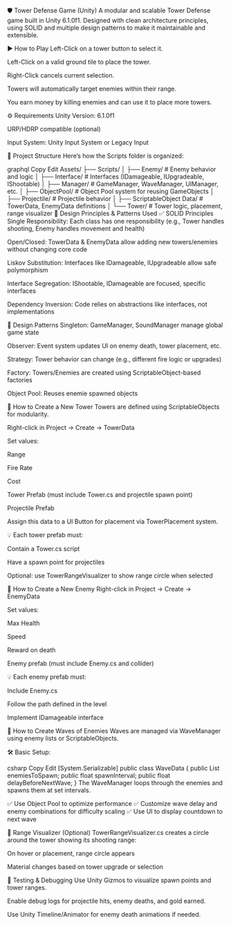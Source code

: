 🛡️ Tower Defense Game (Unity)
A modular and scalable Tower Defense game built in Unity 6.1.0f1. Designed with clean architecture principles, using SOLID and multiple design patterns to make it maintainable and extensible.

▶️ How to Play
Left-Click on a tower button to select it.

Left-Click on a valid ground tile to place the tower.

Right-Click cancels current selection.

Towers will automatically target enemies within their range.

You earn money by killing enemies and can use it to place more towers.

⚙️ Requirements
Unity Version: 6.1.0f1

URP/HDRP compatible (optional)

Input System: Unity Input System or Legacy Input

📁 Project Structure
Here’s how the Scripts folder is organized:

graphql
Copy
Edit
Assets/
├── Scripts/
│   ├── Enemy/                # Enemy behavior and logic
│   ├── Interface/            # Interfaces (IDamageable, IUpgradeable, IShootable)
│   ├── Manager/              # GameManager, WaveManager, UIManager, etc.
│   ├── ObjectPool/           # Object Pool system for reusing GameObjects
│   ├── Projectile/           # Projectile behavior
│   ├── ScriptableObject Data/ # TowerData, EnemyData definitions
│   └── Tower/                # Tower logic, placement, range visualizer
🔁 Design Principles & Patterns Used
✅ SOLID Principles
Single Responsibility:
Each class has one responsibility
(e.g., Tower handles shooting, Enemy handles movement and health)

Open/Closed:
TowerData & EnemyData allow adding new towers/enemies without changing core code

Liskov Substitution:
Interfaces like IDamageable, IUpgradeable allow safe polymorphism

Interface Segregation:
IShootable, IDamageable are focused, specific interfaces

Dependency Inversion:
Code relies on abstractions like interfaces, not implementations

🧠 Design Patterns
Singleton:
GameManager, SoundManager manage global game state

Observer:
Event system updates UI on enemy death, tower placement, etc.

Strategy:
Tower behavior can change (e.g., different fire logic or upgrades)

Factory:
Towers/Enemies are created using ScriptableObject-based factories

Object Pool:
Reuses  enemie spawned objects

🏰 How to Create a New Tower
Towers are defined using ScriptableObjects for modularity.

Right-click in Project → Create → TowerData

Set values:

Range

Fire Rate

Cost

Tower Prefab (must include Tower.cs and projectile spawn point)

Projectile Prefab

Assign this data to a UI Button for placement via TowerPlacement system.

💡 Each tower prefab must:

Contain a Tower.cs script

Have a spawn point for projectiles

Optional: use TowerRangeVisualizer to show range circle when selected

👾 How to Create a New Enemy
Right-click in Project → Create → EnemyData

Set values:

Max Health

Speed

Reward on death

Enemy prefab (must include Enemy.cs and collider)

💡 Each enemy prefab must:

Include Enemy.cs

Follow the path defined in the level

Implement IDamageable interface

🌊 How to Create Waves of Enemies
Waves are managed via WaveManager using enemy lists or ScriptableObjects.

🛠 Basic Setup:

csharp
Copy
Edit
[System.Serializable]
public class WaveData {
    public List<EnemyData> enemiesToSpawn;
    public float spawnInterval;
    public float delayBeforeNextWave;
}
The WaveManager loops through the enemies and spawns them at set intervals.

✅ Use Object Pool to optimize performance
✅ Customize wave delay and enemy combinations for difficulty scaling
✅ Use UI to display countdown to next wave

📏 Range Visualizer (Optional)
TowerRangeVisualizer.cs creates a circle around the tower showing its shooting range:

On hover or placement, range circle appears

Material changes based on tower upgrade or selection

🧪 Testing & Debugging
Use Unity Gizmos to visualize spawn points and tower ranges.

Enable debug logs for projectile hits, enemy deaths, and gold earned.

Use Unity Timeline/Animator for enemy death animations if needed.


